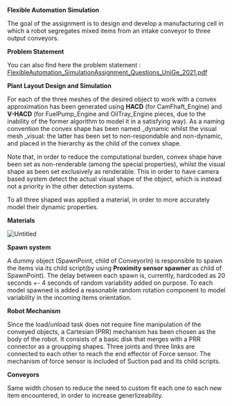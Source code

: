 **Flexible Automation Simulation**

The goal of the assignment is to design and develop a manufacturing cell in which a robot segregates mixed items from an intake conveyor to three output conveyors.

**Problem Statement**

You can also find here the problem statement :
[FlexibleAutomation_SimulationAssignment_Questions_UniGe_2021.pdf](https://github.com/Farzinsvi/FlexibleAutomation_Simulation/files/7699222/FlexibleAutomation_SimulationAssignment_Questions_UniGe_2021.pdf)

**Plant Layout Design and Simulation**

For each of the three meshes of the desired object to work with a convex approximation has been generated using **HACD** (for CamFhaft_Engine) and **V-HACD** (for FuelPump_Engine and OilTray_Engine pieces, due to the inability of the former algorithm to model it in a satisfying way). As a naming convention the convex shape has been named _dynamic whilst the visual mesh _visual: the latter has been set to non-respondable and non-dynamic, and placed in the hierarchy as the child of the convex shape.

Note that, in order to reduce the computational burden, convex shape have been set as non-renderable (among the special properties), whilst the visual shape as been set exclusively as renderable. This in order to have camera based system detect the actual visual shape of the object, which is instead not a priority in the other detection systems.

To all three shaped was appllied a material, in order to more accurately model their dynamic properties.

**Materials**

![Untitled](https://user-images.githubusercontent.com/74813983/145723072-90c5ee0a-9b1c-425d-bb67-8bb082dfcf53.png)

**Spawn system**

A dummy object (SpawnPoint, child of ConveyorIn) is responsible to spawn the items via its child script(by using **Proximity sensor spawner** as child of SpawnPoint). The delay between each spawn is, currently, hardcoded as 20 seconds +- 4 seconds of random variability added on purpose. To each model spawned is added a reasonable random rotation component to model variability in the incoming items orientation.

**Robot Mechanism**

Since the load/unload task does not require fine manipulation of the conveyed objects, a Cartesian (PRR) mechanism has been chosen as the body of the robot. It consists of a
basic disk that merges with a PRR connector as a groupping shapes. Three joints and three links are connected to each other to reach the end effector of Force sensor. The mechanism of force sensor is included of Suction pad and its child scripts.

**Conveyors**

Same width chosen to reduce the need to custom fit each one to each new item encountered, in order to increase generlizeability.
